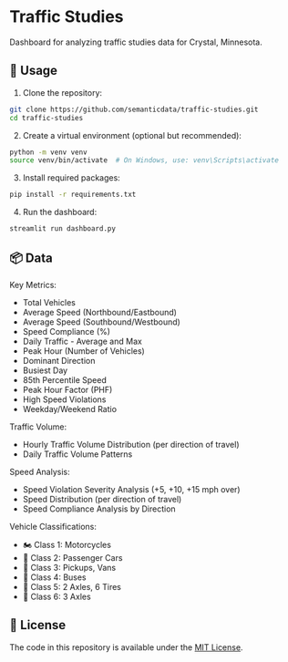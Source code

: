 # Traffic Studies

Dashboard for analyzing traffic studies data for Crystal, Minnesota.

## 🚀 Usage

1. Clone the repository:

```bash
git clone https://github.com/semanticdata/traffic-studies.git
cd traffic-studies
```

2. Create a virtual environment (optional but recommended):

```bash
python -m venv venv
source venv/bin/activate  # On Windows, use: venv\Scripts\activate
```

3. Install required packages:

```bash
pip install -r requirements.txt
```

4. Run the dashboard:

```bash
streamlit run dashboard.py
```

## 📦 Data

Key Metrics:

- Total Vehicles
- Average Speed (Northbound/Eastbound)
- Average Speed (Southbound/Westbound)
- Speed Compliance (%)
- Daily Traffic - Average and Max
- Peak Hour (Number of Vehicles)
- Dominant Direction
- Busiest Day
- 85th Percentile Speed
- Peak Hour Factor (PHF)
- High Speed Violations
- Weekday/Weekend Ratio

Traffic Volume:

- Hourly Traffic Volume Distribution (per direction of travel)
- Daily Traffic Volume Patterns

Speed Analysis:

- Speed Violation Severity Analysis (+5, +10, +15 mph over)
- Speed Distribution (per direction of travel)
- Speed Compliance Analysis by Direction

Vehicle Classifications:

- 🏍️ Class 1: Motorcycles
- 🚗 Class 2: Passenger Cars
- 🚐 Class 3: Pickups, Vans
- 🚌 Class 4: Buses
- 🚛 Class 5: 2 Axles, 6 Tires
- 🚛 Class 6: 3 Axles

## 📜 License

The code in this repository is available under the [MIT License](LICENSE).
